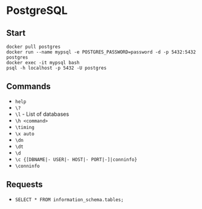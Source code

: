 # PostgreSQL
## Start
```
docker pull postgres
docker run --name mypsql -e POSTGRES_PASSWORD=password -d -p 5432:5432 postgres
docker exec -it mypsql bash
psql -h localhost -p 5432 -U postgres
```

## Commands
* ` help `
* ` \? `
* ` \l ` - List of databases
* ` \h <command> `
* ` \timing `
* ` \x auto `
* ` \dn `
* ` \dt `
* ` \d `
* ` \c {[DBNAME|- USER|- HOST|- PORT|-]|conninfo} `
* ` \conninfo `

## Requests
* ` SELECT * FROM information_schema.tables; `